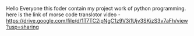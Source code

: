Hello Everyone this foder contain my project work of python programming.
here is the link of morse code translotor video - https://drive.google.com/file/d/1T7TC2ipNgC1z9V3i1Ujv3SKizS3v7aFh/view?usp=sharing
